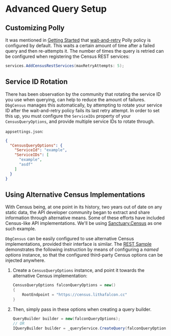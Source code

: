 # Advanced Query Setup

## Customizing Polly

It was mentioned in [Getting Started](index.md) that [wait-and-retry](https://github.com/App-vNext/Polly#wait-and-retry)
Polly policy is configured by default. This waits a certain amount of time after a failed query and then re-attempts it.
The number of times the query is retried can be configured when registering the Census REST services:

```csharp
services.AddCensusRestServices(maxRetryAttempts: 5);
```

## Service ID Rotation

There has been observation by the community that rotating the service ID you use when querying, can
help to reduce the amount of failures. `DbgCensus` manages this automatically, by attempting to rotate
your service ID after the wait-and-retry policy fails its last retry attempt. In order to set this up,
you must configure the `ServiceIDs` property of your `CensusQueryOptions`, and provide multiple service
IDs to rotate through.

`appsettings.json`:

```json
{
  "CensusQueryOptions": {
    "ServiceId": "example",
    "ServiceIDs": [
      "example",
      "asdf"
    ]
  }
}
```

## Using Alternative Census Implementations

With Census being, at one point in its history, two years out of date on any static data, the API developer community began
to extract and share information through alternative means. Some of these efforts have included Census-like API implementations.
We'll be using [Sanctuary.Census](https://github.com/PS2Sanctuary/Sanctuary.Census) as one such example.

`DbgCensus` can be easily configured to use alternative Census implementations, provided their interface is similar.
The [REST Sample](https://github.com/carlst99/DbgCensus/tree/main/Samples/RestSample) demonstrates the following instruction
by means of configuring a *named options* instance, so that the configured third-party Census options can be injected anywhere.

1. Create a `CensusQueryOptions` instance, and point it towards the alternative Census implementation:
    ```csharp
    CensusQueryOptions falconQueryOptions = new()
    {
        RootEndpoint = "https://census.lithafalcon.cc"
    }
    ```
   
2. Then, simply pass in these options when creating a query builder.
    ```csharp
    QueryBuilder builder = new(falconQueryOptions);
    // OR
    IQueryBuilder builder = _queryService.CreateQuery(falconQueryOptions);
    ```
